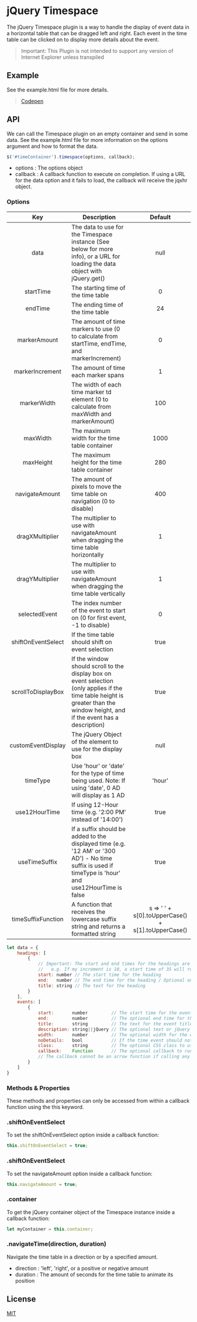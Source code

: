 # jQuery Timespace

The jQuery Timespace plugin is a way to handle the display of event data in a horizontal table that can be dragged left and right. Each event in the time table can be clicked on to display more details about the event.
>Important: This Plugin is not intended to support any version of Internet Explorer unless transpiled

## Example

See the example.html file for more details.
>[Codepen](https://codepen.io/adventcoding/full/pLXGOO/)

## API

We can call the Timespace plugin on an empty container and send in some data. See the example.html file for more information on the options argument and how to format the data.

```js
$('#timeContainer').timespace(options, callback);
```
 - options : The options object
 - callback : A callback function to execute on completion. If using a URL for the data option and it fails to load, the callback will receive the jqxhr object.

### Options

| Key | Description | Default |
| :---: | --- | :---: |
| data | The data to use for the Timespace instance (See below for more info), or a URL for loading the data object with jQuery.get() | null |
| startTime | The starting time of the time table | 0 |
| endTime | The ending time of the time table | 24 |
| markerAmount | The amount of time markers to use (0 to calculate from startTime, endTime, and markerIncrement) | 0 |
| markerIncrement | The amount of time each marker spans | 1 |
| markerWidth | The width of each time marker td element (0 to calculate from maxWidth and markerAmount) | 100 |
| maxWidth | The maximum width for the time table container | 1000 |
| maxHeight | The maximum height for the time table container | 280 |
| navigateAmount | The amount of pixels to move the time table on navigation (0 to disable) | 400 |
| dragXMultiplier | The multiplier to use with navigateAmount when dragging the time table horizontally | 1 |
| dragYMultiplier | The multiplier to use with navigateAmount when dragging the time table vertically | 1 |
| selectedEvent | The index number of the event to start on (0 for first event, -1 to disable) | 0 |
| shiftOnEventSelect | If the time table should shift on event selection | true |
| scrollToDisplayBox | If the window should scroll to the display box on event selection (only applies if the time table height is greater than the window height, and if the event has a description) | true |
| customEventDisplay | The jQuery Object of the element to use for the display box | null |
| timeType | Use 'hour' or 'date' for the type of time being used. Note: If using 'date', 0 AD will display as 1 AD | 'hour' |
| use12HourTime | If using 12-Hour time (e.g. '2:00 PM' instead of '14:00') | true |
| useTimeSuffix | If a suffix should be added to the displayed time (e.g. '12 AM' or '300 AD') - No time suffix is used if timeType is 'hour' and use12HourTime is false | true |
| timeSuffixFunction | A function that receives the lowercase suffix string and returns a formatted string | s => ' ' + s[0].toUpperCase() + s[1].toUpperCase() |

```js
let data = {
	headings: [
		{
			// Important: The start and end times for the headings are rounded to the increment
			//   e.g. If my increment is 10, a start time of 35 will round to 40, and 34 will round to 30.
			start: number // The start time for the heading
			end:   number // The end time for the heading / Optional only for the last heading
			title: string // The text for the heading
		}
	],
	events: [
		{
			start:       number         // The start time for the event
			end:         number         // The optional end time for the event
			title:       string         // The text for the event title
			description: string||jQuery // The optional text or jQuery Object for the event description
			width:       number         // The optional width for the event box
			noDetails:   bool           // If the time event should not have a display (If noDetails and a description exists, it will be used for the event's title attribute)
			class:       string         // The optional CSS class to use for the event's <p> element
			callback:    Function       // The optional callback to run on event selection.
			// The callback cannot be an arrow function if calling any API methods within the callback
		}
	]
}
```

### Methods & Properties

These methods and properties can only be accessed from within a callback function using the this keyword.

### .shiftOnEventSelect

To set the shiftOnEventSelect option inside a callback function:
```js
this.shiftOnEventSelect = true;
```

### .shiftOnEventSelect

To set the navigateAmount option inside a callback function:
```js
this.navigateAmount = true;
```

### .container

To get the jQuery container object of the Timespace instance inside a callback function:
```js
let myContainer = this.container;
```

### .navigateTime(direction, duration)

Navigate the time table in a direction or by a specified amount.
 - direction : 'left', 'right', or a positive or negative amount
 - duration : The amount of seconds for the time table to animate its position

## License

[MIT](https://github.com/AdventCoding/Timespace/blob/master/LICENSE)
